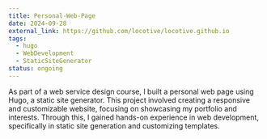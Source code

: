 ```yaml
---
title: Personal-Web-Page
date: 2024-09-28
external_link: https://github.com/locotive/locotive.github.io
tags:
  - hugo
  - WebDevelopment  
  - StaticSiteGenerator
status: ongoing
---
```


As part of a web service design course, I built a personal web page using Hugo, a static site generator. This project involved creating a responsive and customizable website, focusing on showcasing my portfolio and interests. Through this, I gained hands-on experience in web development, specifically in static site generation and customizing templates.

<!--more-->
